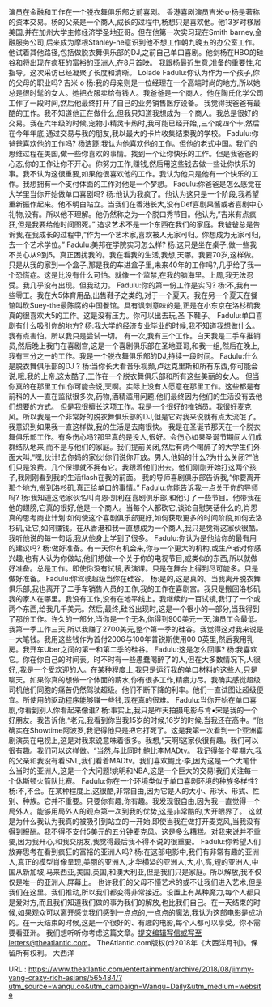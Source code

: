演员在金融和工作在一个脱衣舞俱乐部之前喜剧。 
 香港喜剧演员吉米·o·杨是著称的资本交易。杨的父亲是一个商人,成长的过程中,杨想只是喜欢他。他13岁时移居美国,并在加州大学主修经济学圣地亚哥。但在他第一次实习现在Smith barney,金融服务公司,后来成为摩根Stanley-he意识到他不想工作朝九晚五的办公室工作。他试着其他路径,包括做脱衣舞俱乐部的DJ,之前自己单口喜剧。他剑杨在HBO的硅谷和将出现在疯狂的富裕的亚洲人,在8月首映。 
 我跟杨最近生意,准备的重要性,和指导。这次采访已经凝聚了长度和清晰。 
 Lolade Fadulu:你认为作为一个孩子,你的父母的职业吗? 
 吉米·o·杨:我的母亲则是一位经理在一个高端时尚的地方,所以她总是很时髦的女人。她把衣服卖给有钱人。我爸爸是一个商人。他在陶氏化学公司工作了一段时间,然后他最终打开了自己的业务销售医疗设备。 
 我觉得我爸爸有最酷的工作。我不知道他正在做什么,但我只知道我想成为一个商人。我总是很好的交易。我在六年级的时候,宠物小精灵卡热时,我可能已经开始,,三个或四个卡,然后在今年年底,通过交易与我的朋友,我以最大的卡片收集结束我的学校。 
 Fadulu:你爸爸喜欢他的工作吗? 
 杨洁篪:我认为他喜欢他的工作。但他的老式中国。我们的思维过程在美国,做一些你喜欢的事情。找到一个让你快乐的工作。但是我爸爸的心态,你的工作让你不开心。你努力工作,赚钱,然后用这些钱去做一些让你快乐的事。我不认为这很重要,如果他很喜欢他的工作。我认为他只是他有一个快乐的工作。我想拥有一个支付体面的工作对他是一个梦想。 
 Fadulu:你爸爸是怎么感觉在大学里当你开始做单口喜剧吗? 
 杨:他认为我疯了。他认为这只是一个阶段,我希望重新振作起来。他不明白站立。当我们在香港长大,没有Def喜剧果酱或者喜剧中心礼物,没有。所以他不理解。他仍然称之为一个脱口秀节目。他认为,”吉米有点疯狂,但是我要给他时间图死。” 
 追求艺术不是一个东西在我们的家庭。我爸爸总是告诉我,在我成长的过程中,“作为一个艺术家,喜欢被人无家可归。你想成为无家可归,去一个艺术学位。” 
 Fadulu:美邦在学院实习怎么样? 
 杨:这只是坐在桌子,做一些我不关心从9到5。真正困扰我的。我在看我的生活,我想,天哪。我要70岁,这样做。只是从我的家到一个盒子,那是我的车进盒子里,未来40年的工作吗?,几乎给了我一个恐慌症。这是比没有什么可怕。就像一个监禁,在我的脑海里。上周,我无法忍受。我几乎没有出现。但我动力。 
 Fadulu:你的第一份工作是实习? 
 杨:不,我有一些零工。我在大5体育用品,出售鞋子之类的,对于一个夏天。我在另一个夏天在餐馆叫砍Suey-the最陈腐的中国餐馆。具有讽刺意味的是,正是在小东京在洛杉矶我真的很喜欢大5的工作。这是没有压力。你可以出去玩,圣 
 下鞋子。 
 Fadulu:单口喜剧有什么吸引你的地方? 
 杨:我大学的经济专业毕业的时候,我不知道我想做什么。我有点害怕。所以我只是尝试一切。 
 有一次,我有三个工作。白天我是二手车推销员,然后晚上我门在喜剧宫,这是一个喜剧俱乐部在圣地亚哥,和我一组,然后在晚上,我有三分之一的工作。我是一个脱衣舞俱乐部的DJ,持续一段时间。 
 Fadulu:什么是脱衣舞俱乐部的DJ ? 
 杨:当你长大看音乐视频,卢达克里斯和所有东西,你可能会说,哦,我的上帝,这太酷了,工作在一个脱衣舞俱乐部和所有这些美丽的女人。 
 但当你真的在那里工作,你可能会说,天啊。实际上没有人愿意在那里工作。这些都是有前科的人一直在监狱很多次,药物,酒精滥用问题,他们最终因为他们的生活没有去他们想要的方式。 
 但是我很擅长这项工作。我是一个很好的推销员。我很好麦克风。所以我是一个非常好的脱衣舞俱乐部的DJ,但是它对我来说就有点太流氓了。我意识到如果我一直这样做,我的生活是去南很快。 
 我是在圣诞节那天在一个脱衣舞俱乐部工作。有多伤心吗?那里真的是没人,很好。会伤心如果圣诞节期间人们成群结队地来,而不是与他们的家庭。我们提前关闭,然后有两个喝醉了的大学生们外面大叫,“嘿,伙计!去你妈的家伙!你们说你开放。男人,他妈的什么?为什么关闭?“他们只是浪费。几个保镖就不拥有它。我跟着他们出去。他们刚刚开始打这两个孩子,我刚刚看到我的生活flash在我的前面。 
 我的导师喜剧俱乐部告诉我,“你要离开那个地方,搬到洛杉矶,真正给单口的事情。” 
 Fadulu:你能告诉我一点关于你的导师吗? 
 杨:我知道这老家伙名叫肖恩·凯利在喜剧俱乐部,和他订了一些节目。他带我在他的翅膀,它真的很好,他是一个商人。当每个人都砍它,谈论自慰笑话什么的,肖恩真的思考商业计划:如何使这个喜剧俱乐部更好,如何获取更多的时间阶段,如何去洛杉矶,让它,如何赚钱。在从香港和我一直想成为一个商人,我只是觉得这家伙很酷。我听他说的每一句话,我从他身上学到了很多。 
 Fadulu:你认为是他给你的最有用的建议吗? 
 杨:做好准备。有一天你有机会来,你与一个更大的机构,或生产者对你感兴趣,也有人认为你做站,他们想做一个关于你的电视节目,或类似的东西,所以就做好准备。总是工作。即使你没有试镜,表演课。只是在舞台上得到尽可能多。只是做好准备。 
 Fadulu:你驾驶超级当你在硅谷。 
 杨:是的,这是真的。当我离开脱衣舞俱乐部,我也离开了二手车销售人员的工作,我的工作在喜剧宫。我只是搬回洛杉矶我的家人在哪里。我没有工作,没有在地平线上。我继续约一百试镜,我订了一个或两个东西,给我几千美元。然后,最终,硅谷出现时,这是一个很小的一部分,当我得到了那份工作。许久的一部分,当你是一个无名,你得到900美元一天,演员工会最低。我第一季工作三天,所以我赚了2700美元,整个第一季的硅谷。我觉得这对我来说是一大笔钱。我用这些钱作为首付2006与100年普锐斯使用00 
 0英里,然后我用乳房。我开车Uber之间的第一和第二季的硅谷。 
 Fadulu:这是怎么回事? 
 杨:我喜欢它。你在你自己的时间表。时不时有一些愚蠢喝醉了的人,但在大多数情况下,人很好,,我是一个受欢迎的人。在某种程度上,我只是运行我的单口材料的这些人,只是聊天。如果你真的想做一个体面的薪水,你有很多工作,精疲力尽。我确实感觉超级司机他们同胞的痛苦仍然驾驶超级。他们不断下降的利率。他们一直试图让超级便宜。所使用的驱动程序能够赚一些钱,现在真的很难。 
 Fadulu:当你开始在单口喜剧,你看到别人你看起来像谁? 
 杨:事实上,我只是昨天拍摄电影与肯•宋是我的一个好朋友。我告诉他,“老兄,我看到你当我15岁的时候,16岁的时候,当我还在高中。“他确实在Showtime阿波罗,我记得他只是把它打死了。这是我第一次看到一个亚洲喜剧演员在电视上,这是对我来说意味着很多。我想,“天啊!这家伙很有趣。我们可以很有趣。我们可以这样做。“当然,与此同时,鲍比李MADtv。 
 我记得每个星期六,我的父亲和我没有看SNL,我们看着MADtv。我们喜欢鲍比·李,因为这是一个大笔什么当时的亚洲人,这是一个大问题!姚明和NBA,这是一个巨大的交易!我们关注每一个休斯顿火箭队比赛。 
 Fadulu:你在一个环境类似于单口喜剧环境的种族多样性? 
 杨:不,不会。在某种程度上,这很酷,非常自由,因为它是人的大小、形状、形式、性别、种族。它并不重要。只要你有趣,你有趣。我发现很自由,因为我一直觉得一个局外人。能够用局外人的观点第一次到我的优势,这是非常酷的,大开眼界了。 
 这就是为什么我认为我真的被吸引到站立的一开始,即使当我在做打开麦克风,当我没有得到报酬。我不得不支付5美元的五分钟麦克风。这是多么糟糕。对我来说并不重要,因为我开心,和我交朋友,我觉得最后我不得不说的很重要。 
 Fadulu:你希望人们放弃思考在看到疯狂的富裕的亚洲人吗? 
 杨:在这部电影中,我们有非常有趣的亚洲人,真正的模型肖像呈现,美丽的亚洲人,才华横溢的亚洲人,大,小,高,短的亚洲人,中国从新加坡,马来西亚,美国,英国,和澳大利亚,但是我们只是家庭。所以解放,我不仅仅是唯一的亚洲人,屏幕上。 
 也许我们的父母不懂艺术的或不让我们进入艺术,但是我们在这里。我们推动,所以我们都变得非常接近。设置上有某种魔力,每个人都只是爱对方,而且我们知道我们做的事为我们的解放,也比我们自己。在一天结束的时候,如果观众可以离开感觉我们感到一点点的,一点点的魔法,我认为这部电影是成功的。在一天结束的时候,这是一个很好的、有趣的电影,每个人都可以享受。你不需要看亚洲。 
 我们想听听你考虑这篇文章。提交编辑写信或写至letters@theatlantic.com。 
 TheAtlantic.com版权(c)2018年《大西洋月刊》。保留所有权利。 
 大西洋 
  
   
  URL : https://www.theatlantic.com/entertainment/archive/2018/08/jimmy-yang-crazy-rich-asians/565484/?utm_source=wanqu.co&utm_campaign=Wanqu+Daily&utm_medium=website